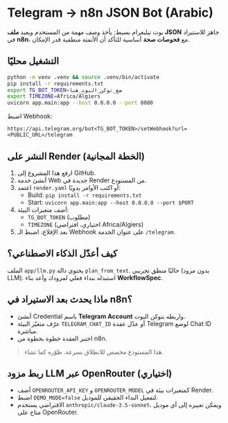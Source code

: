 # Telegram → n8n JSON Bot (Arabic)

بوت تيليغرام بسيط: يأخذ وصف مهمة من المستخدم ويعيد **ملف JSON** جاهز للاستيراد في **n8n**،
مع **فحوصات صحة** أساسية للتأكد أن الأتمتة منطقية قدر الإمكان.

## التشغيل محليًا
```bash
python -m venv .venv && source .venv/bin/activate
pip install -r requirements.txt
export TG_BOT_TOKEN=ضع_توكن_البوت_هنا
export TIMEZONE=Africa/Algiers
uvicorn app.main:app --host 0.0.0.0 --port 8080
```

اضبط Webhook:
```
https://api.telegram.org/bot<TG_BOT_TOKEN>/setWebhook?url=<PUBLIC_URL>/telegram
```

## النشر على Render (الخطة المجانية)
1) ارفع هذا المشروع إلى GitHub.
2) أنشئ خدمة Web جديدة في Render من المستودع.
3) اعتمد `render.yaml` أو اكتب الأوامر يدويًا:
   - Build: `pip install -r requirements.txt`
   - Start: `uvicorn app.main:app --host 0.0.0.0 --port $PORT`
4) أضف متغيرات البيئة:
   - `TG_BOT_TOKEN` (مطلوب)
   - `TIMEZONE` (اختياري، افتراضي Africa/Algiers)
5) بعد الإقلاع، اضبط الـ Webhook على عنوان الخدمة `/telegram`.

## كيف أعدّل الذكاء الاصطناعي؟
الملف `app/llm.py` يحتوي دالة `plan_from_text`.
حاليًا منطق تجريبي (بدون مزود LLM). استبدله بنداء فعلي لمزودك وأعد
بناء **WorkflowSpec**.

## ماذا يحدث بعد الاستيراد في n8n؟
- أنشئ Credential باسم **Telegram Account** واربطه بتوكن البوت.
- عرّف متغيّر البيئة `TELEGRAM_CHAT_ID` أو عدّل عقدة Telegram لوضع Chat ID مباشرة.
- اختبر العقدة خطوة بخطوة من n8n.

> هذا المستودع مخصص للانطلاق بسرعة. طوّره كما تشاء.


## ربط مزود LLM عبر OpenRouter (اختياري)
- أضف `OPENROUTER_API_KEY` و `OPENROUTER_MODEL` كمتغيرات بيئة في Render.
- اضبط `DEMO_MODE=false` لتفعيل النداء الحقيقي للموديل.
- الافتراضي يستخدم `anthropic/claude-3.5-sonnet`، ويمكن تغييره إلى أي موديل متاح على OpenRouter.
